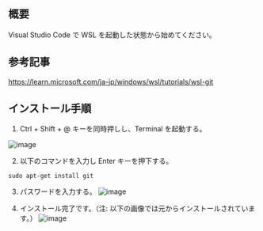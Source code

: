 ## 概要
Visual Studio Code で WSL を起動した状態から始めてください。

## 参考記事

https://learn.microsoft.com/ja-jp/windows/wsl/tutorials/wsl-git

## インストール手順

1. Ctrl + Shift + @ キーを同時押しし、Terminal を起動する。
   
![image](https://github.com/user-attachments/assets/26583227-6d3b-4e88-b877-d69d4c6942d0)

2. 以下のコマンドを入力し Enter キーを押下する。
```
sudo apt-get install git
```

3. パスワードを入力する。
![image](https://github.com/user-attachments/assets/9a16fd83-b8ba-4ad4-b8b1-14f09123dd7b)

4. インストール完了です。（注: 以下の画像では元からインストールされています。）
![image](https://github.com/user-attachments/assets/6c6c16fe-5f6b-4c65-983b-73f0ff415952)
